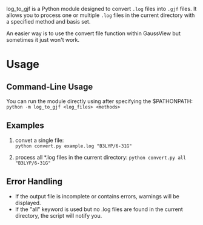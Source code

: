 log_to_gjf is a Python module designed to convert `.log` files into `.gjf` files. It allows you to process one or multiple `.log` files in the current directory with a specified method and basis set.

An easier way is to use the convert file function within GaussView but sometimes it just won't work.

# Usage

## Command-Line Usage
You can run the module directly using after specifying the $PATHONPATH:
`python -m log_to_gjf <log_files> <methods>`

## Examples
1. convet a single file:\
`python convert.py example.log "B3LYP/6-31G"`

2. process all *.log files in the current directory:
`python convert.py all "B3LYP/6-31G"`

## Error Handling
- If the output file is incomplete or contains errors, warnings will be displayed.
- If the "all" keyword is used but no .log files are found in the current directory, the script will notify you.
